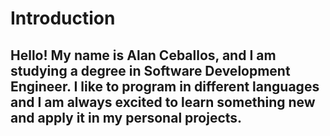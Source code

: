 # Introduction
## Hello! My name is Alan Ceballos, and I am studying a degree in Software Development Engineer. I like to program in different languages ​​and I am always excited to learn something new and apply it in my personal projects.
